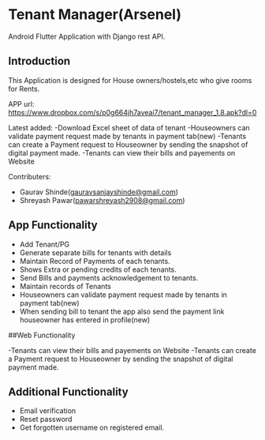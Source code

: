 # Tenant Manager(Arsenel) 

Android Flutter Application with Django rest API. 

## Introduction

This Application is designed for House owners/hostels,etc who give rooms for Rents. 

APP url: https://www.dropbox.com/s/p0g664jh7aveai7/tenant_manager_1.8.apk?dl=0

Latest added:
-Download Excel sheet of data of tenant
-Houseowners can validate payment request made by tenants in payment tab(new)
-Tenants can create a Payment request to Houseowner by sending the snapshot of digital payment made.
-Tenants can view their bills and payements on Website

Contributers: 
- Gaurav Shinde(gauravsanjayshinde@gmail.com) 
- Shreyash Pawar(pawarshreyash2908@gmail.com) 

## App Functionality

- Add Tenant/PG
- Generate separate bills for tenants with details
- Maintain Record of Payments of each tenants.
- Shows Extra or pending credits of each tenants.
- Send Bills and payments acknowledgement to tenants.
- Maintain records of Tenants
- Houseowners can validate payment request made by tenants in payment tab(new)
- When sending bill to tenant the app also send the payment link houseowner has entered in profile(new)

##Web Functionality

-Tenants can view their bills and payements on Website
-Tenants can create a Payment request to Houseowner by sending the snapshot of digital payment made.

## Additional Functionality
- Email verification
- Reset password
- Get forgotten username on registered email. 
